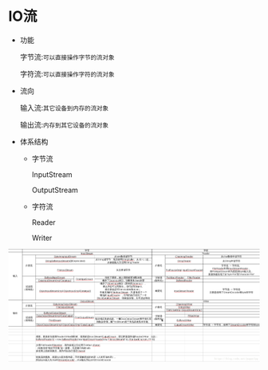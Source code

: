 # IO流


* 功能

  字节流:`可以直接操作字节的流对象`

  字符流:`可以直接操作字符的流对象`

* 流向

  输入流:`其它设备到内存的流对象`

  输出流:`内存到其它设备的流对象`

* 体系结构

  * 字节流
  
    InputStream
  
    OutputStream
  
  * 字符流
  
    Reader
  
    Writer

![](../../asset/IO.png)